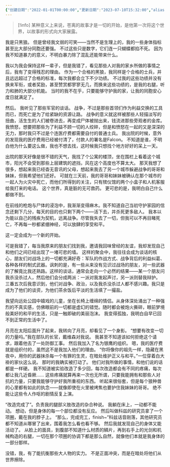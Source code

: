 ```yaml
---
{"创建日期":"2022-01-01T00:00:00","更新日期":"2023-07-10T15:32:00","aliases":["苍离的故事"],"tags":["苍离"],"dg-publish":true,"permalink":"/主线故事/测试文档-零/","dgPassFrontmatter":true,"created":"2024-11-23T16:07:09.889+08:00"}
---
```



> [!info]
> 某种意义上来说，苍离的故事才是一切的开始，是他第一次将这个世界，以故事的形式向大家展露。

我是只黑狼。
但是曾经我文弱的可笑——当然不是生理上的，我的一些身体指标甚至比大部分同胞还要强。
不过这些只是数字，它们连一只蝴蝶都掐不死。
因为我不知道暴力的意义，不明白暴力除了混乱还能带来什么。

我以为我会保持这样一辈子，但是我错了，看见那些人对我的家乡所做的事情之后，我有了变得残忍的理由。
作为一个合格的黑狼，我同样是个合格的士兵，并且远远超过了合格的标准，每次我都会立下不少功绩。
不过我的这些功绩并没有换来军衔，或者奖励，甚至赞赏都寥寥无几，而换来这些功绩的，是我的右腿，听力和肺的大部分机能。
当时的我不在乎，只要能够守护我的家，让我的同胞安心度日就满足了。

然后。
我听见了那些军官的谈话。
战争，不过是那些首领们作为利益交换的工具而已，而死亡是为了给紧缺的资源让路。
战争的意义就这样被那些人轻描淡写的扭曲，活生生的人们被卷进去，再变成尸体被抛出来，钱流进那些旁观者的金库。
我愤怒，想要把那些为了利益不顾一切的人绞碎，但是和愤怒在一起的又是深深的无力，那时我只不过是个连医疗费都需要自付的普通士兵。
我出院的时候，意外的发现我的医疗费用已经被付清了，付款人的署名是Falcon。
不知道是谁，不明白他为什么要这么做，我也不想去找，这时候我只想找个地方好好的呆上一天。

出院的那天好像是很不错的天气，我找了个公寓的楼顶，坐在围栏上看着这个城市，阳光不会受到那些上层建筑的遮挡，风在这个高度也不算太大。
那天我想了很多，想起来我已经杳无音讯的父母，想起来我去了另一个城市躲避战争的哥哥和妹妹，但我希望他们还好。
可就在三天前，我的哥哥和妹妹被确认在那个城市的一起人为火灾中死亡，而他们所得到的关注，只有殡仪馆的两个小盒子和人机客服给我打来的电话。
这个世界，真是脏的无可救药。
更可悲的是，我明白自己什么都做不到。

在前线的枪炮与尸体的浸泡中，我渐渐变得麻木。我不知道自己当初守护家园的信念还剩下几分，每天的目的也只剩下两个——活下去，并杀死更多敌人。
我本以为能以自己的残疾为契机，远离战争。尽管我失去了一切，但我可以不再目睹死亡，不再每一秒都紧绷神经，可以放肆的享受和平。

这一定会成为一个新的开始。

可是我错了，每当我原来的朋友们找到我，邀请我回味曾经的友谊，我却发现自己和他们之间已经出现了一堵可悲的墙。
这样的聚会中，我往往会成为谈话的核心，朋友们对战场上的一切都充满好奇：军队的作战方式、战争背后的利益纠葛、各种各样的制式武器。讽刺的是，有一些从来没有见识过战场的朋友，对一些武器的了解竟比我还熟路。这样的谈话，通常会走向一个必然的结果——某一个朋友问我杀没杀过人，然后他们会分成两派：一派对我发起声讨，另一派则替我辩护。
三番五次后我意识到，他们对战争、政治，以及我杀没杀过人都不感兴趣。我只是成为了他们的谈资，为他们茶余饭后平淡的生活填了一撮盐。

我望向远处公园中嬉戏的儿童，坐在长椅上缠绵的情侣。从身体深处涌出了一种强烈的不真实感，仿佛眼前的一切都是虚幻的错觉。随时都会被炮火撕碎，眼前梦境般美好的和平的生活，只是一触即破的美丽泡沫。
我变得孤独，我明白自早已回不到正常的生活中了。

月亮在太阳后面升了起来，我转向了月亮，却看见了一个身影。
“想要有改变一切的力量吗。”我在部队的长官，戴维森对我说。
我甚至不知道该如何拒绝这个请求，跟着他去了一处防御工事。
然后我加入了名为银鹰的组织。
嗯，我的医疗费就是组织付的，虽然这不是我加入他们的理由。
“你将像你的祖先一样，隐藏在黑夜中，用你的武器抹杀每一个有罪的生灵，在暗处维护正义与和平。”一位穿着白大褂的家伙这么说。
那时的我确实被打动了。
他们对我所做的事情，和他们说的话都是一样硬。
我不知道被实验改造了多少回，每次改造都会有不同的疼痛，每次都让我几近昏厥……
这些疼痛就算再来一次也无所谓，只要我能拥有和那些人对抗的力量，只要我能够守护好我所重视的东西。
听起来很俗套，但是每个狼种兽的心里都有如此的执念——就像即使在火里被烤焦也要护住我妹妹的哥哥。
绝不能让这些令人作呕的剧情反复上演。

“改造完成了”。负责我的腿部义肢改造的杂合种说。
我躺在床上，一动都不能动。
想动，但是身体的每一个部位都没有反应。
然后叫做科兹的研究员拿了一个项圈，戴在我的脖子上。
“那么，完成完工，finish~”科兹话音刚落，其他研究员都不知道从哪冒了出来，围着我怎么看也看不够。
然后我就发现自己的身体又能活动了。
从脸上的面具，到腹部不知道什么材质的鳞片，再到右手上的光剑和机械构造的右腿，一切在那个项圈的协调下都是那么自然，就像他们本就是我身体的一部分那样。

没错，我，有了能抗衡那些大人物的实力。
不是正面冲突，而是在暗处将他们从世界擦除。